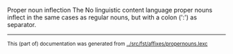 Proper noun inflection
The No linguistic content language proper nouns inflect in the same cases as regular
nouns, but with a colon (':') as separator.



* * *
<small>This (part of) documentation was generated from [../src/fst/affixes/propernouns.lexc](http://github.com/giellalt/lang-zxx/blob/main/../src/fst/affixes/propernouns.lexc)</small>